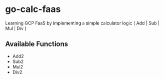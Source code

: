 # go-calc-faas
Learning GCP FaaS by implementing a simple calculator logic ( Add | Sub | Mul | Div )

## Available Functions
* Add2
* Sub2
* Mul2
* Div2
